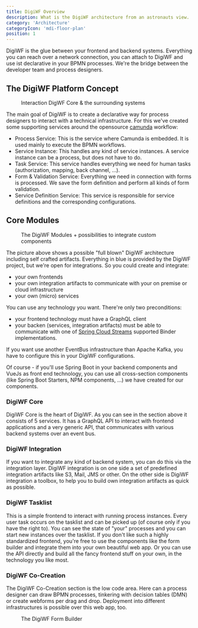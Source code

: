 ```yaml
---
title: DigiWF Overview
description: What is the DigiWF architecture from an astronauts view.
category: 'Architecture'
categoryIcon: 'mdi-floor-plan'
position: 1
---
```


DigiWF is the glue between your frontend and backend systems. Everything you can reach over a network connection, you can attach to DigiWF and use ist declarative in your BPMN processes. We're the bridge between the developer team and process designers.

## The DigiWF Platform Concept
<figure>
<v-img alt="The concept behind DigiWF. In the middle are your business processes, that can talk to your backend or 
the cloud via integration artifacts." contain max-width="960" 
src="images/resources/documentation/architecture/digiwf_concept_process_and_integrationplatform.png" 
lazy-src="images/resources/documentation/architecture/preview_digiwf_concept_process_and_integrationplatform.png" ></v-img>
<figcaption>Interaction DigWF Core & the surrounding systems</figcaption>
</figure>

The main goal of DigiWF is to create a declarative way for process designers to interact with a technical infrastructure. For this we've created some supporting services around the opensource [camunda](https://camunda.com/) workflow:

[comment]: <> (![Foo]&#40;images/resources/documentation/architecture/digiwf_concept.png&#41;)


- Process Service: This is the service where Camunda is embedded. It is used mainly to execute the BPMN workflows.
- Service Instance: This handles any kind of service instances. A service instance can be a process, but does not 
  have to do. 
- Task Service: This service handles everything we need for human tasks (authorization, mapping, back channel, ...).
- Form & Validation Service: Everything we need in connection with forms is processed. We save the form definition and perform all kinds of form validation.
- Service Definition Service: This service is responsible for service definitions and the corresponding configurations.  


## Core Modules
<figure>
<v-img alt="The DigiWF architecture with attached custom components like frone end, microservices and integration 
artifacts. You can see the four provided DigiWF modules core, tasklist, integration and co-creation." contain 
max-width="960" 
src="images/resources/documentation/architecture/digiwf_core_modules.
png" 
lazy-src="images/resources/documentation/architecture/preview_digiwf_core_modules.png" ></v-img>
<figcaption>The DigiWF Modules + possibilities to integrate custom components</figcaption>
</figure>

The picture above shows a possible "full blown" DigiWF architecture including self crafted artifacts. Everything in 
blue is provided by the DigiWF project, but we're open for integrations. So you could create and integrate:

- your own frontends
- your own integration artifacts to communicate with your on premise or cloud infrastructure
- your own (micro) services

You can use any technology you want. There're only two preconditions:

- your frontend technology must have a GraphQL client
- your backen (services, integration artifacts) must be able to communicate with one of [Spring Cloud Streams](https://spring.io/projects/spring-cloud-stream) supported Binder implementations.

<v-alert color="yellow darken-1" border="left" elevation="2" colored-border icon="mdi-robot-confused">
If you want use another EventBus infrastructure than Apache Kafka, you have to configure this in your DigiWF configurations.
</v-alert>

Of course - if you'll use Spring Boot in your backend components and VueJs as front end technology, you can use all cross-section components (like Spring Boot Starters, NPM components, ...) we have created for our components.

### DigiWF Core
DigiWF Core is the heart of DigiWF. As you can see in the section above it consists of 5 services. It has a GraphQL 
API to interact with frontend applications and a very generic API, that communicates with various backend systems over an event bus.
   
### DigiWF Integration
If you want to integrate any kind of backend system, you can do this via the integration layer. DigiWF integration is on one side a set of predefined integration artifacts like S3, Mail, JMS or other. On the other side is DigiWF integration a toolbox, to help you to build own integration artifacts as quick as possible. 

### DigiWF Tasklist
This is a simple frontend to interact with running process instances. Every user task occurs on the tasklist and can be picked up (of course only if you have the right to). You can see the state of "your" processes and you can start new instances over the tasklist. If you don't like such a highly standardized frontend, you're free to use the components like the form builder and integrate them into your own beautiful web app. Or you can use the API directly and build all the fancy frontend stuff on your own, in the technology you like most.   

### DigiWF Co-Creation
The DigiWF Co-Creation section is the low code area. Here can a process designer can draw BPMN processes, tinkering 
with decision tables (DMN) or create webforms per drag and drop. Deployment into different infrastructures is possible over this web app, too. 
<figure>
<v-img contain max-width="1200" alt="A picture of the DigiWF form builder wich is a part of the co-creation 
application."  src="images/resources/documentation/architecture/form_builder.png" 
lazy-src="images/resources/documentation/architecture/preview_form_builder.png" ></v-img>
<figcaption>The DigiWF Form Builder</figcaption>
</figure>

[comment]: <> (<v-alert color="yellow darken-1" border="left" elevation="2" colored-border icon="mdi-robot-confused">)

[comment]: <> (This is a hint field!)

[comment]: <> (</v-alert>)

[comment]: <> (<v-alert color="red darken-1" border="left" elevation="2" colored-border icon="mdi-robot-angry">)

[comment]: <> (This is a warn field!)

[comment]: <> (</v-alert>)

[comment]: <> (<v-alert color="grey lighten-1" border="left" elevation="2" colored-border icon="mdi-robot-happy">)

[comment]: <> (This is a neutral field!)

[comment]: <> (</v-alert>)


